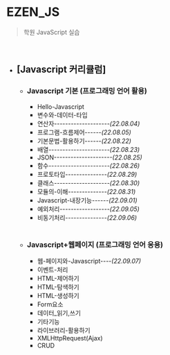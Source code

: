 # EZEN_JS

> 학원 JavaScript 실습

<br>

- ## [Javascript 커리큘럼]

  - ### Javascript 기본 (프로그래밍 언어 활용)

    - Hello-Javascript
    - 변수와-데이터-타입
    - 연산자--------------------_(22.08.04)_
    - 프로그램-흐름제어------_(22.08.05)_
    - 기본문법-활용하기------_(22.08.22)_
    - 배열----------------------_(22.08.23)_
    - JSON---------------------_(22.08.25)_
    - 함수----------------------_(22.08.26)_
    - 프로토타입---------------_(22.08.29)_
    - 클래스--------------------_(22.08.30)_
    - 모듈의-이해--------------_(22.08.31)_
    - Javascript-내장기능------_(22.09.01)_
    - 예외처리------------------_(22.09.05)_
    - 비동기처리---------------_(22.09.06)_

    <br>

  - ### Javascript+웹페이지 (프로그래밍 언어 응용)
    - 웹-페이지와-Javascript----_(22.09.07)_
    - 이벤트-처리
    - HTML-제어하기
    - HTML-탐색하기
    - HTML-생성하기
    - Form요소
    - 데이터\_읽기,쓰기
    - 기타기능
    - 라이브러리-활용하기
    - XMLHttpRequest(Ajax)
    - CRUD
